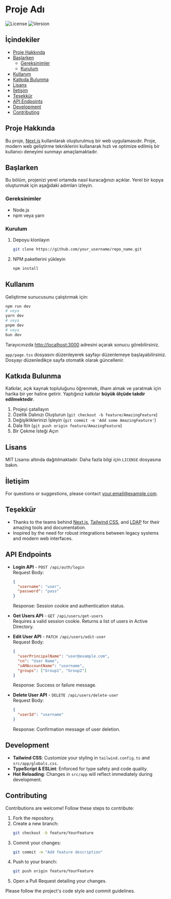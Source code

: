 # Proje Adı

![License](https://img.shields.io/badge/license-MIT-blue.svg)
![Version](https://img.shields.io/badge/version-1.0.0-green.svg)

## İçindekiler

- [Proje Hakkında](#proje-hakkında)
- [Başlarken](#başlarken)
  - [Gereksinimler](#gereksinimler)
  - [Kurulum](#kurulum)
- [Kullanım](#kullanım)
- [Katkıda Bulunma](#katkıda-bulunma)
- [Lisans](#lisans)
- [İletişim](#iletişim)
- [Teşekkür](#teşekkür)
- [API Endpoints](#api-endpoints)
- [Development](#development)
- [Contributing](#contributing)

## Proje Hakkında

Bu proje, [Next.js](https://nextjs.org) kullanılarak oluşturulmuş bir web uygulamasıdır. Proje, modern web geliştirme tekniklerini kullanarak hızlı ve optimize edilmiş bir kullanıcı deneyimi sunmayı amaçlamaktadır.

## Başlarken

Bu bölüm, projenizi yerel ortamda nasıl kuracağınızı açıklar. Yerel bir kopya oluşturmak için aşağıdaki adımları izleyin.

### Gereksinimler

- Node.js
- npm veya yarn

### Kurulum

1. Depoyu klonlayın
   ```bash
   git clone https://github.com/your_username/repo_name.git
   ```
2. NPM paketlerini yükleyin
   ```bash
   npm install
   ```

## Kullanım

Geliştirme sunucusunu çalıştırmak için:

```bash
npm run dev
# veya
yarn dev
# veya
pnpm dev
# veya
bun dev
```

Tarayıcınızda [http://localhost:3000](http://localhost:3000) adresini açarak sonucu görebilirsiniz.

`app/page.tsx` dosyasını düzenleyerek sayfayı düzenlemeye başlayabilirsiniz. Dosyayı düzenledikçe sayfa otomatik olarak güncellenir.

## Katkıda Bulunma

Katkılar, açık kaynak topluluğunu öğrenmek, ilham almak ve yaratmak için harika bir yer haline getirir. Yaptığınız katkılar **büyük ölçüde takdir edilmektedir**.

1. Projeyi çatallayın
2. Özellik Dalınızı Oluşturun (`git checkout -b feature/AmazingFeature`)
3. Değişikliklerinizi İşleyin (`git commit -m 'Add some AmazingFeature'`)
4. Dala İtin (`git push origin feature/AmazingFeature`)
5. Bir Çekme İsteği Açın

## Lisans

MIT Lisansı altında dağıtılmaktadır. Daha fazla bilgi için `LICENSE` dosyasına bakın.

## İletişim

For questions or suggestions, please contact [your.email@example.com](mailto:your.email@example.com).

## Teşekkür

- Thanks to the teams behind [Next.js](https://nextjs.org), [Tailwind CSS](https://tailwindcss.com), and [LDAP](https://ldap.com) for their amazing tools and documentation.
- Inspired by the need for robust integrations between legacy systems and modern web interfaces.

## API Endpoints

- **Login API** - `POST /api/auth/login`  
  Request Body:  
  ```json
  {
    "username": "user",
    "password": "pass"
  }
  ```  
  Response: Session cookie and authentication status.

- **Get Users API** - `GET /api/users/get-users`  
  Requires a valid session cookie. Returns a list of users in Active Directory.

- **Edit User API** - `PATCH /api/users/edit-user`  
  Request Body:
  ```json
  {
    "userPrincipalName": "user@example.com",
    "cn": "User Name",
    "sAMAccountName": "username",
    "groups": ["Group1", "Group2"]
  }
  ```  
  Response: Success or failure message.

- **Delete User API** - `DELETE /api/users/delete-user`  
  Request Body:
  ```json
  {
    "userId": "username"
  }
  ```  
  Response: Confirmation message of user deletion.

## Development

- **Tailwind CSS**: Customize your styling in `tailwind.config.ts` and `src/app/globals.css`.
- **TypeScript & ESLint**: Enforced for type safety and code quality.
- **Hot Reloading**: Changes in `src/app` will reflect immediately during development.

## Contributing

Contributions are welcome! Follow these steps to contribute:

1. Fork the repository.
2. Create a new branch:  
   ```bash
   git checkout -b feature/YourFeature
   ```
3. Commit your changes:  
   ```bash
   git commit -m "Add feature description"
   ```
4. Push to your branch:  
   ```bash
   git push origin feature/YourFeature
   ```
5. Open a Pull Request detailing your changes.

Please follow the project's code style and commit guidelines.
